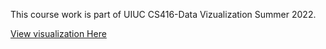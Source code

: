 This course work is part of UIUC CS416-Data Vizualization Summer 2022. 

[View visualization Here](https://skulumba.github.io/CS-416-Data-visualization/index.html)

